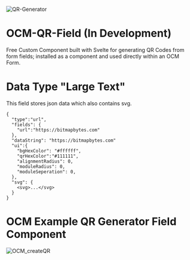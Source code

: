 ![QR-Generator](https://user-images.githubusercontent.com/364208/190979725-0c1e4641-80bb-4503-b4e5-6d5070bae4ea.png)


# OCM-QR-Field (In Development)

Free Custom Component built with Svelte for generating QR Codes from form fields; installed as a component and used directly within an OCM Form.

# Data Type "Large Text"
This field stores json data which also contains svg.

```
{
  "type":"url",
  "fields": {
    "url":"https://bitmapbytes.com"
  },
  "dataString": "https://bitmapbytes.com"
  "ui":{
    "bgHexColor": "#ffffff",
    "qrHexColor":"#111111",
    "alignmentRadius": 0,
    "moduleRadius": 0,
    "moduleSeperation": 0,
  },
  "svg": {
    <svg>...</svg>
  }
}
```

# OCM Example QR Generator Field Component
![OCM_createQR](https://user-images.githubusercontent.com/364208/191046204-ea19e3cb-fd0a-4e47-85ca-e8a44d9dd956.png)
